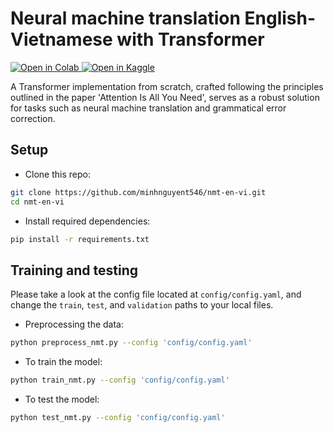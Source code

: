 # Neural machine translation English-Vietnamese with Transformer

<a target="_blank" href="https://githubtocolab.com/minhnguyent546/nmt-en-vi/blob/master/nmt-en-vi-colab.ipynb">
  <img src="https://colab.research.google.com/assets/colab-badge.svg" alt="Open in Colab">
</a>
<a target="_blank" href="https://kaggle.com/kernels/welcome?src=https://github.com/minhnguyent546/nmt-en-vi/blob/master/nmt-en-vi-kaggle.ipynb">
  <img src="https://kaggle.com/static/images/open-in-kaggle.svg" alt="Open in Kaggle">
</a>

A Transformer implementation from scratch, crafted following the principles outlined in the paper 'Attention Is All You Need', serves as a robust solution for tasks such as neural machine translation and grammatical error correction.

## Setup

- Clone this repo:
```bash
git clone https://github.com/minhnguyent546/nmt-en-vi.git
cd nmt-en-vi
```

- Install required dependencies:
```bash
pip install -r requirements.txt
```

## Training and testing

Please take a look at the config file located at `config/config.yaml`, and change the `train`, `test`, and `validation` paths to your local files.

- Preprocessing the data:
```bash
python preprocess_nmt.py --config 'config/config.yaml'
```

- To train the model:
```bash
python train_nmt.py --config 'config/config.yaml'
```

- To test the model:
```bash
python test_nmt.py --config 'config/config.yaml'
```
